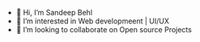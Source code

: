 - 👋 Hi, I’m Sandeep Behl
- 👀 I’m interested in Web developmeent | UI/UX 
- 💞️ I’m looking to collaborate on Open source Projects
